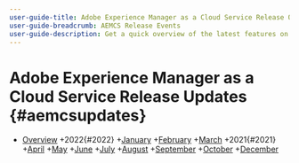 ```yaml
---
user-guide-title: Adobe Experience Manager as a Cloud Service Release Overview
user-guide-breadcrumb: AEMCS Release Events
user-guide-description: Get a quick overview of the latest features on Adobe Experience Manager as a Cloud Service
---
```


# Adobe Experience Manager as a Cloud Service Release Updates {#aemcsupdates}

+ [Overview](overview.md)
+2022{#2022}
  +[January](./2022/2022-1-0.md)
  +[February](./2022/2022-2-0.md)
  +[March](./2022/2022-3-0.md)
+2021{#2021}
  +[April](./2021/2021-4-0.md)
  +[May](./2021/2021-5-0.md)
  +[June](./2021/2021-6-0.md)
  +[July](./2021/2021-7-0.md)
  +[August](./2021/2021-8-0.md)
  +[September](./2021/2021-9-0.md)
  +[October](./2021/2021-10-0.md)
  +[December](./2021/2021-12-0.md)